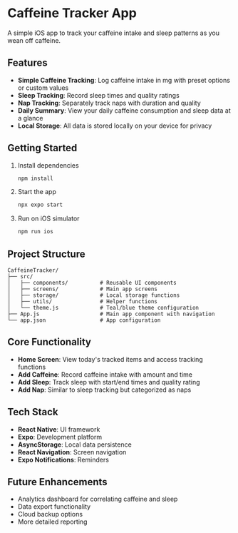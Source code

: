 # Caffeine Tracker App 

A simple iOS app to track your caffeine intake and sleep patterns as you wean off caffeine.

## Features

- **Simple Caffeine Tracking**: Log caffeine intake in mg with preset options or custom values
- **Sleep Tracking**: Record sleep times and quality ratings
- **Nap Tracking**: Separately track naps with duration and quality
- **Daily Summary**: View your daily caffeine consumption and sleep data at a glance
- **Local Storage**: All data is stored locally on your device for privacy

## Getting Started

1. Install dependencies

   ```bash
   npm install
   ```

2. Start the app

   ```bash
   npx expo start
   ```

3. Run on iOS simulator

   ```bash
   npm run ios
   ```

## Project Structure

```
CaffeineTracker/
├── src/
│   ├── components/          # Reusable UI components
│   ├── screens/             # Main app screens
│   ├── storage/             # Local storage functions
│   ├── utils/               # Helper functions
│   └── theme.js             # Teal/blue theme configuration
├── App.js                   # Main app component with navigation
└── app.json                 # App configuration
```

## Core Functionality

- **Home Screen**: View today's tracked items and access tracking functions
- **Add Caffeine**: Record caffeine intake with amount and time
- **Add Sleep**: Track sleep with start/end times and quality rating
- **Add Nap**: Similar to sleep tracking but categorized as naps

## Tech Stack

- **React Native**: UI framework
- **Expo**: Development platform
- **AsyncStorage**: Local data persistence
- **React Navigation**: Screen navigation
- **Expo Notifications**: Reminders

## Future Enhancements

- Analytics dashboard for correlating caffeine and sleep
- Data export functionality
- Cloud backup options
- More detailed reporting

